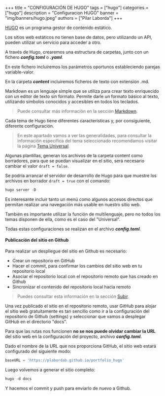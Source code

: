 +++
title = "CONFIGURACIÓN DE HUGO"
tags = ["hugo"]
categories = ["hugo"]
description = "Configuracion HUGO"
banner = "img/banners/hugo.jpeg"
authors = ["Pilar Laborda"]
+++


[HUGO](https://gohugo.io/) es un programa gestor de contenido estático. 

Los sitios web estáticos no tienen base de datos, pero utilizando un API, pueden utilizar un servicio para acceder a otro.

A través de Hugo, crearemos una estructura de carpetas, junto con un fichero *****config.toml***** o *****.yaml*****.

En este fichero incluiremos los parámetros oportunos estableciendo parejas variable-valor.

En la carpeta *****content***** incluiremos ficheros de texto con extension .md.

Markdown es un lenguaje simple que se utiliza para crear texto enriquecido con un editor de texto sin formato. Permite darle un formato básico al texto, utilizando símbolos conocidos y accesibles en todos los teclados. 

> Puede consultar más información en la sección [Markdown](/hugo_md/).

Cada tema de Hugo tiene diferentes características y, por consiguiente, diferente configuración.

> En este apartado vamos a ver las generalidades, para consultar la información específica del tema seleccionado recomendamos visitar la página [Tema Universal](/hugo_tema/).

Algunas plantillas, generan los archivos de la carpeta content como borradores, para que se puedan visualizar en el sitio, será necesario cambiar el valor `draft = false`.

Se podría arrancar el servidor de desarrollo de Hugo para que muestre los archivos en borrador `draft = true` con el comando: 

``` js
hugo server -D
```

Es interesante incluir tanto un menú como algunos accesos directos que permitan realizar una navegación más usable en nuestro sitio web. 

También es importante utilizar la función de multilenguaje, pero no todos los temas disponen de ella, como es el caso del "Universal".

Todas estas configuraciones se realizan en el archivo *****config.toml*****.


#### **Publicación del sitio en Github**

Para realizar un despliegue del sitio en Github es necesario:

- Crear un repositorio en GitHub
- Hacer el commit, para confirmar los cambios del sitio web en tu repositorio local
- Asociar el repositorio local con el repositorio remoto que has creado en Github
- Sincronizar el contenido del repositorio local hacia remoto 

> Puedes consultar esta información en la sección [Subir](/git_up/).

Una vez publicado el sitio en el repositorio remoto, usar GitHub para alojar el sitio web gratuitamente es tan sencillo como ir a la configuración del repositorio de Github (settings) y seleccionar que vamos a desplegar GitHub en el directorio "docs".

Para que las rutas nos funcionen **no se nos puede olvidar cambiar la URL** del sitio web en la configuración del proyecto, archivo *****config.toml*****. 

Dado el nombre de la URL que nos proporciona GitHub, el sitio web estará configurado del siguiente modo:

``` js
baseURL = 'https://plabordab.github.io/portfolio_hugo'
```

Luego volvemos a generar el sitio completo:

``` js
hugo -d docs
```

Y hacemos el commit y push para enviarlo de nuevo a Github. 